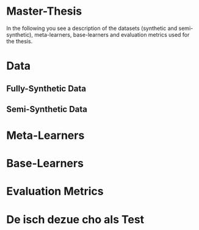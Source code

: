 # Master-Thesis
In the following you see a description of the datasets (synthetic and semi-synthetic), meta-learners, base-learners and evaluation metrics used for the thesis. 

# Data

## Fully-Synthetic Data

## Semi-Synthetic Data

# Meta-Learners

# Base-Learners

# Evaluation Metrics

# De isch dezue cho als Test